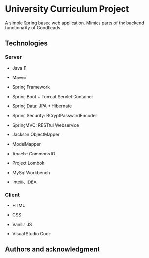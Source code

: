 
# University Curriculum Project

  A simple Spring based web application.
  Mimics parts of the backend functionality of GoodReads.

## Technologies

### Server
  * Java 11
  * Maven
  
  * Spring Framework
  * Spring Boot + Tomcat Servlet Container
  * Spring Data: JPA + Hibernate
  * Spring Security: BCryptPasswordEncoder
  * SpringMVC: RESTful Webservice
  
  * Jackson ObjectMapper 
  * ModelMapper
  * Apache Commons IO
  * Project Lombok
  
  * MySql Workbench
  * IntelliJ IDEA

 ### Client
  * HTML
  * CSS
  * Vanilla JS

  * Visual Studio Code
  
## Authors and acknowledgment
  
   
